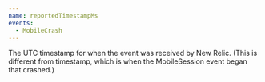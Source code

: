 ```yaml
---
name: reportedTimestampMs
events:
  - MobileCrash
---
```


The UTC timestamp for when the event was received by New Relic. (This is different from timestamp, which is when the MobileSession event began that crashed.)